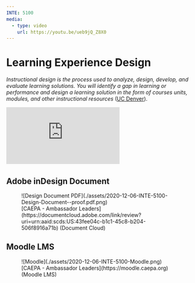 ```yaml
---
INTE: 5100
media:
  - type: video
    url: https://youtu.be/ueb9jQ_Z8X0
---
```


# Learning Experience Design

>
  _Instructional design is the process used to analyze, design, develop, and evaluate learning solutions. You will identify a gap in learning or performance and design a learning solution in the form of courses units, modules, and other instructional resources_ ([UC Denver](https://catalog.ucdenver.edu/cu-denver/graduate/schools-colleges-departments/school-education-human-development/learning-design-technology/)).

<div class="aspect-ratio aspect-ratio--16-9">
  <iframe class="aspect-ratio--content" src="https://www.youtube-nocookie.com/embed/ueb9jQ_Z8X0" title="YouTube video player" frameborder="0" allow="accelerometer; autoplay; clipboard-write; encrypted-media; gyroscope; picture-in-picture" allowfullscreen></iframe>
</div>

## Adobe inDesign Document

<figure markdown>
  ![Design Document PDF](./assets/2020-12-06-INTE-5100-Design-Document--proof.pdf.png)
  <figcaption markdown>[CAEPA - Ambassador Leaders](https://documentcloud.adobe.com/link/review?uri=urn:aaid:scds:US:43fee04c-b1c1-45c8-b204-506f8916a71b) (Document Cloud)</figcaption>
</figure>


## Moodle LMS

<figure markdown>
  ![Moodle](./assets/2020-12-06-INTE-5100-Moodle.png)
  <figcaption markdown>[CAEPA - Ambassador Leaders](https://moodle.caepa.org) (Moodle LMS)</figcaption>
</figure>
